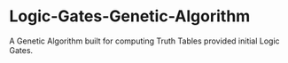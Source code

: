 # Logic-Gates-Genetic-Algorithm

A Genetic Algorithm built for computing Truth Tables provided initial Logic Gates.